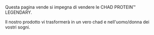 Questa pagina vende si impegna di vendere le CHAD PROTEIN™ LEGENDARY.

Il nostro prodotto vi trasformerà in un vero chad e nell'uomo/donna dei vostri sogni.

